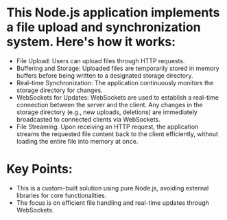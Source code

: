 # This Node.js application implements a file upload and synchronization system. Here's how it works:

- File Upload: Users can upload files through HTTP requests.
- Buffering and Storage: Uploaded files are temporarily stored in memory buffers before being written to a designated storage directory.
- Real-time Synchronization: The application continuously monitors the storage directory for changes.
- WebSockets for Updates: WebSockets are used to establish a real-time connection between the server and the client. Any changes in the storage directory (e.g., new uploads, deletions) are immediately broadcasted to connected clients via WebSockets.
- File Streaming: Upon receiving an HTTP request, the application streams the requested file content back to the client efficiently, without loading the entire file into memory at once.

# Key Points:

- This is a custom-built solution using pure Node.js, avoiding external libraries for core functionalities.
- The focus is on efficient file handling and real-time updates through WebSockets.